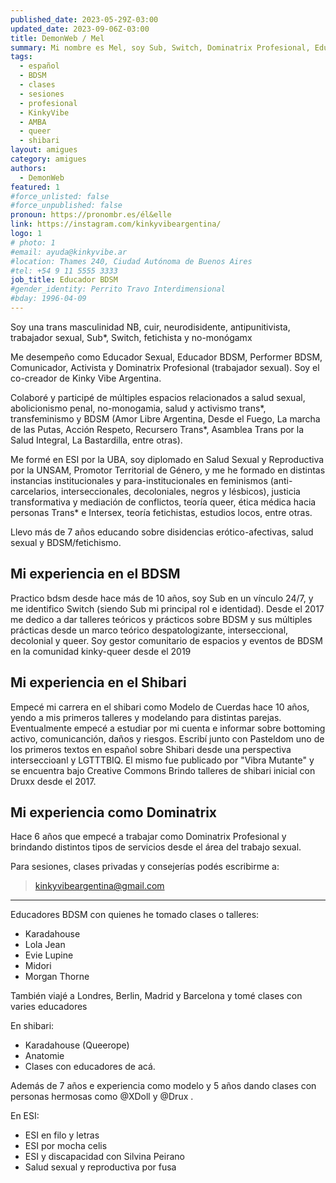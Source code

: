 ```yaml
---
published_date: 2023-05-29Z-03:00
updated_date: 2023-09-06Z-03:00
title: DemonWeb / Mel
summary: Mi nombre es Mel, soy Sub, Switch, Dominatrix Profesional, Educador Sexual, Educador BDSM y performer.
tags:
  - español
  - BDSM
  - clases
  - sesiones
  - profesional
  - KinkyVibe
  - AMBA
  - queer
  - shibari
layout: amigues
category: amigues
authors:
  - DemonWeb
featured: 1
#force_unlisted: false
#force_unpublished: false
pronoun: https://pronombr.es/él&elle
link: https://instagram.com/kinkyvibeargentina/
logo: 1
# photo: 1
#email: ayuda@kinkyvibe.ar
#location: Thames 240, Ciudad Autónoma de Buenos Aires
#tel: +54 9 11 5555 3333
job_title: Educador BDSM
#gender_identity: Perrito Travo Interdimensional
#bday: 1996-04-09
---
```


Soy una trans masculinidad NB, cuir, neurodisidente, antipunitivista, trabajador sexual, Sub\*, Switch, fetichista y no-monógamx

Me desempeño como Educador Sexual, Educador BDSM, Performer BDSM, Comunicador, Activista y Dominatrix Profesional (trabajador sexual). 
Soy el co-creador de Kinky Vibe Argentina. 

Colaboré y participé de múltiples espacios relacionados a salud sexual, abolicionismo penal, no-monogamia, salud y activismo trans\*, transfeminismo y BDSM (Amor Libre Argentina, Desde el Fuego, La marcha de las Putas, Acción Respeto, Recursero Trans\*, Asamblea Trans por la Salud Integral, La Bastardilla, entre otras). 

Me formé en ESI por la UBA, soy diplomado en Salud Sexual y Reproductiva por la UNSAM, Promotor Territorial de Género, y me he formado en distintas instancias institucionales y para-institucionales en feminismos (anti-carcelarios, interseccionales, decoloniales, negros y lésbicos), justicia transformativa y mediación de conflictos, teoría queer, ética médica hacia personas Trans\* e Intersex, teoría fetichistas, estudios locos, entre otras. 

Llevo más de 7 años educando sobre disidencias erótico-afectivas, salud sexual y BDSM/fetichismo.

## Mi experiencia en el BDSM 

Practico bdsm desde hace más de 10 años, soy Sub en un vínculo 24/7, y me identifico Switch (siendo Sub mi principal rol e identidad).
Desde el 2017 me dedico a dar talleres teóricos y prácticos sobre BDSM y sus múltiples prácticas desde un marco teórico despatologizante, interseccional, decolonial y queer. 
Soy gestor comunitario de espacios y eventos de BDSM en la comunidad kinky-queer desde el 2019


## Mi experiencia en el Shibari 

Empecé mi carrera en el shibari como Modelo de Cuerdas hace 10 años, yendo a mis primeros talleres y modelando para distintas parejas. Eventualmente empecé a estudiar por mi cuenta e informar sobre bottoming activo, comunicanción, daños y riesgos. 
Escribí junto con Pasteldom uno de los primeros textos en español sobre Shibari desde una perspectiva interseccioanl y LGTTTBIQ. El mismo fue publicado por "Vibra Mutante" y se encuentra bajo Creative Commons 
Brindo talleres de shibari inicial con Druxx desde el 2017. 

## Mi experiencia como Dominatrix

Hace 6 años que empecé a trabajar como Dominatrix Profesional y brindando distintos tipos de servicios desde el área del trabajo sexual. 

Para sesiones, clases privadas y consejerías podés escribirme a: 

> kinkyvibeargentina@gmail.com

---

Educadores BDSM con quienes he tomado clases o talleres:

- Karadahouse
- Lola Jean
- Evie Lupine
- Midori
- Morgan Thorne

También viajé a Londres, Berlin, Madrid y Barcelona y tomé clases con varies educadores

En shibari:

- Karadahouse (Queerope)
- Anatomie
- Clases con educadores de acá.

Además de 7 años e experiencia como modelo y 5 años dando clases con personas hermosas como @XDoll y @Drux .

En ESI:

- ESI en filo y letras
- ESI por mocha celis
- ESI y discapacidad con Silvina Peirano
- Salud sexual y reproductiva por fusa

